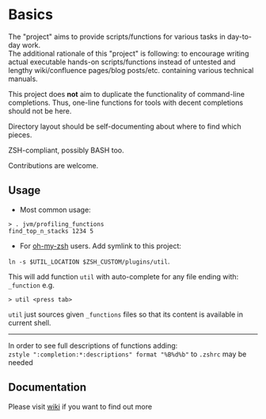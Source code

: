 # Basics
The "project" aims to provide scripts/functions for various tasks in day-to-day work.  
The additional rationale of this "project" is following: to encourage writing actual executable hands-on scripts/functions
instead of untested and lengthy wiki/confluence pages/blog posts/etc. containing various technical manuals.

This project does **not** aim to duplicate the functionality of command-line completions. 
Thus, one-line functions for tools with decent completions should not be here.  

Directory layout should be self-documenting about where to find which pieces.

ZSH-compliant, possibly BASH too.

Contributions are welcome.

## Usage
 - Most common usage:
```shell
> . jvm/profiling_functions
find_top_n_stacks 1234 5
```
 - For [oh-my-zsh](https://github.com/robbyrussell/oh-my-zsh) users. Add symlink to this project:

`ln -s $UTIL_LOCATION $ZSH_CUSTOM/plugins/util`. 

This will add function `util` with auto-complete for any file ending with: `_function` e.g.
```shell
> util <press tab>
```
`util` just sources given `_functions` files so that its content is available in current shell.

---
In order to see full descriptions of functions adding:  
`zstyle ":completion:*:descriptions" format "%B%d%b"` to `.zshrc` may be needed

## Documentation
Please visit [wiki](https://github.com/kiemlicz/util/wiki) if you want to find out more
